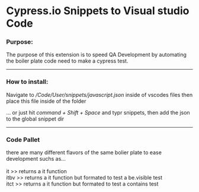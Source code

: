 <h1>Cypress.io Snippets to Visual studio Code</h1>

<h3>Purpose:</h3>
The purpose of this extension is to speed QA Development by automating the boiler plate code need to make a cypress test. 

<hr>

<h3>How to install:</h3>


Navigate to <i>/Code/User/snippets/javascript.json</i> inside of vscodes files 
then place this file inside of the folder

... or just hit *command + Shift + Space* and typr snippets, then add the json to the global snippet dir


<hr>
<h3>Code Pallet</h3>
 there are many different flavors of the same bolier plate to ease development suchs as...
 <br>
 <br>
 it >> returns a it function <br>
 itbv >> returns a it function but formated to test a be.visible test<br>
 itct >> returns a it function but formated to test a contains test
